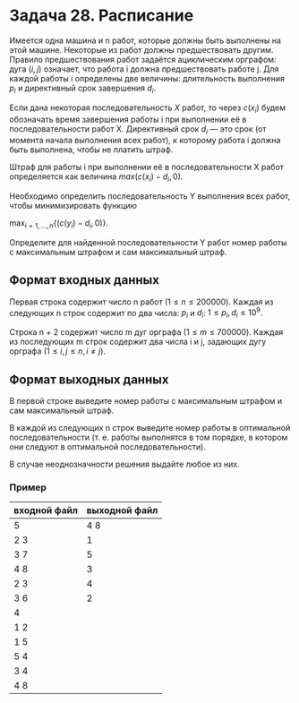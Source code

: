# Задача 28. Расписание

Имеется одна машина и n работ, которые должны быть выполнены
на этой машине. Некоторые из работ должны предшествовать другим.
Правило предшествования работ задаётся ациклическим орграфом:
дуга $(i, j)$ означает, что работа i должна предшествовать работе j. Для
каждой работы i определены две величины: длительность выполнения $p_i$
и директивный срок завершения $d_i$.

Если дана некоторая последовательность $X$ работ, то через $c(x_i)$
будем обозначать время завершения работы i при выполнении её в
последовательности работ X. Директивный срок $d_i$ — это срок (от
момента начала выполнения всех работ), к которому работа i должна
быть выполнена, чтобы не платить штраф.

Штраф для работы i при выполнении её в последовательности X
работ определяется как величина $max{(c(x_i) − d_i, 0)}$.

Необходимо определить последовательность Y выполнения всех
работ, чтобы минимизировать функцию

$\max_{i=1,\dots,n}  \{(c(y_i) - d_i, 0)\}.$

Определите для найденной последовательности Y работ номер работы с максимальным штрафом и сам максимальный штраф.

## Формат входных данных

Первая строка содержит число n работ $(1 \leq n \leq 200 000)$.
Каждая из следующих n строк содержит по два числа: $p_i$ и $d_i$:  $1 \leq p_i, d_i \leq 10^9.$

Строка n + 2 содержит число m дуг орграфа $(1 \leq  m \leq  700 000)$.
Каждая из последующих m строк содержит два числа i и j, задающих дугу орграфа $(1 \leq i, j \leq n, i \neq j).$

## Формат выходных данных

В первой строке выведите номер работы с максимальным штрафом и сам максимальный штраф.

В каждой из следующих n строк выведите номер работы в оптимальной последовательности (т. е. работы выполнятся в том порядке, в
котором они следуют в оптимальной последовательности).

В случае неоднозначности решения выдайте любое из них.

### Пример

|входной файл | выходной файл|
|-------------|--------------|
|5 | 4 8 |
| 2 3 | 1 |
| 3 7 | 5 |
| 4 8 | 3 |
| 2 3 | 4 |
| 3 6 | 2 |
| 4 | |
| 1 2 | |
| 1 5 | |
| 5 4 | |
| 3 4 | |
| 4 8 | |
